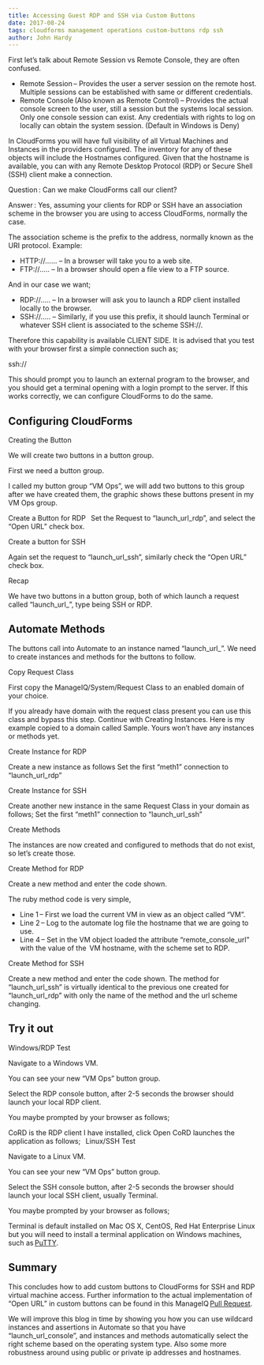 ```yaml
---
title: Accessing Guest RDP and SSH via Custom Buttons
date: 2017-08-24
tags: cloudforms management operations custom-buttons rdp ssh
author: John Hardy
---
```

 
First let’s talk about Remote Session vs Remote Console, they are often confused.

* Remote Session – Provides the user a server session on the remote host. Multiple sessions can be established with same or different credentials.
* Remote Console (Also known as Remote Control) – Provides the actual console screen to the user, still a session but the systems local session. Only one console session can exist. Any credentials with rights to log on locally can obtain the system session. (Default in Windows is Deny)

In CloudForms you will have full visibility of all Virtual Machines and Instances in the providers configured. The inventory for any of these objects will include the Hostnames configured. Given that the hostname is available, you can with any Remote Desktop Protocol (RDP) or Secure Shell (SSH) client make a connection.

Question : Can we make CloudForms call our client?

Answer : Yes, assuming your clients for RDP or SSH have an association scheme in the browser you are using to access CloudForms, normally the case.

The association scheme is the prefix to the address, normally known as the URI protocol. Example:

* HTTP://…… – In a browser will take you to a web site.
* FTP://….. – In a browser should open a file view to a FTP source.

And in our case we want;

* RDP://….. – In a browser will ask you to launch a RDP client installed locally to the browser.
* SSH://….. – Similarly, if you use this prefix, it should launch Terminal or whatever SSH client is associated to the scheme SSH://.

Therefore this capability is available CLIENT SIDE. It is advised that you test with your browser first a simple connection such as;

ssh://

This should prompt you to launch an external program to the browser, and you should get a terminal opening with a login prompt to the server. If this works correctly, we can configure CloudForms to do the same.
  
## Configuring CloudForms ##

Creating the Button

We will create two buttons in a button group.

First we need a button group.

I called my button group “VM Ops”, we will add two buttons to this group after we have created them, the graphic shows these buttons present in my VM Ops group.

Create a Button for RDP
  
Set the Request to “launch_url_rdp”, and select the “Open URL” check box.

Create a button for SSH

Again set the request to “launch_url_ssh”, similarly check the “Open URL” check box.

Recap

We have two buttons in a button group, both of which launch a request called “launch_url_”, type being SSH or RDP.

## Automate Methods ##

The buttons call into Automate to an instance named “launch_url_”. We need to create instances and methods for the buttons to follow.

Copy Request Class

First copy the ManageIQ/System/Request Class to an enabled domain of your choice.

If you already have domain with the request class present you can use this class and bypass this step. Continue with Creating Instances.  Here is my example copied to a domain called Sample. Yours won’t have any instances or methods yet.

Create Instance for RDP

Create a new instance as follows
Set the first “meth1” connection to “launch_url_rdp”

Create Instance for SSH

Create another new instance in the same Request Class in your domain as follows;
Set the first “meth1” connection to “launch_url_ssh”

Create Methods

The instances are now created and configured to methods that do not exist, so let’s create those.

Create Method for RDP

Create a new method and enter the code shown.

The ruby method code is very simple,

* Line 1 – First we load the current VM in view as an object called “VM”.
* Line 2 – Log to the automate log file the hostname that we are going to use.
* Line 4 – Set in the VM object loaded the attribute “remote_console_url” with the value of the  VM hostname, with the scheme set to RDP.

Create Method for SSH

Create a new method and enter the code shown.
The method for “launch_url_ssh” is virtually identical to the previous one created for “launch_url_rdp” with only the name of the method and the url scheme changing.

## Try it out ##

Windows/RDP Test

Navigate to a Windows VM.

You can see your new “VM Ops” button group.

Select the RDP console button, after 2-5 seconds the browser should launch your local RDP client.

You maybe prompted by your browser as follows;

CoRD is the RDP client I have installed, click Open CoRD launches the application as follows;
  
Linux/SSH Test

Navigate to a Linux VM.

You can see your new “VM Ops” button group.

Select the SSH console button, after 2-5 seconds the browser should launch your local SSH client, usually Terminal.

You maybe prompted by your browser as follows;

Terminal is default installed on Mac OS X, CentOS, Red Hat Enterprise Linux but you will need to install a terminal application on Windows machines, such as [PuTTY](<https://www.putty.org>).

## Summary ##

This concludes how to add custom buttons to CloudForms for SSH and RDP virtual machine access.
Further information to the actual implementation of “Open URL” in custom buttons can be found in this ManageIQ [Pull Request](<https://github.com/ManageIQ/manageiq/pull/10118>).

We will improve this blog in time by showing you how you can use wildcard instances and assertions in Automate so that you have “launch_url_console”, and instances and methods automatically select the right scheme based on the operating system type. Also some more robustness around using public or private ip addresses and hostnames.
